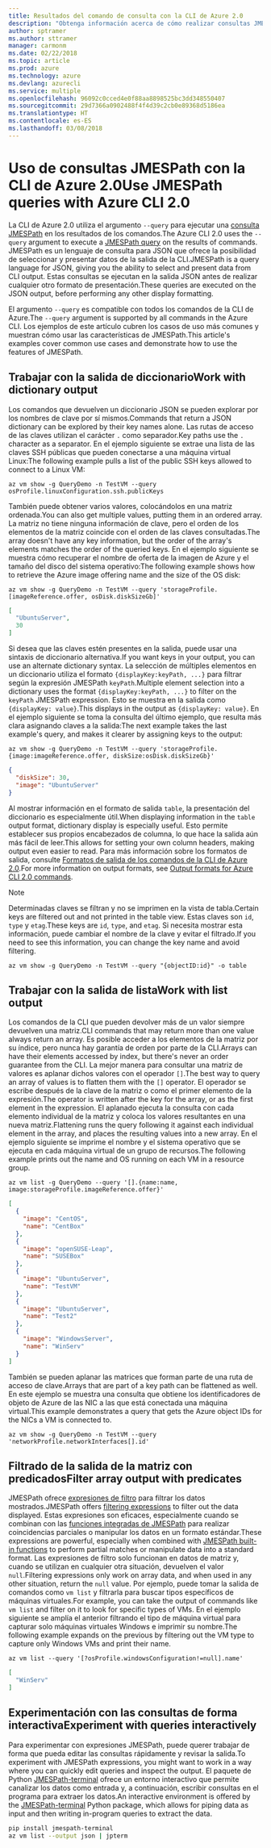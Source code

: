 ```yaml
---
title: Resultados del comando de consulta con la CLI de Azure 2.0
description: "Obtenga información acerca de cómo realizar consultas JMESPath con la salida de los comandos de la CLI de Azure 2.0."
author: sptramer
ms.author: sttramer
manager: carmonm
ms.date: 02/22/2018
ms.topic: article
ms.prod: azure
ms.technology: azure
ms.devlang: azurecli
ms.service: multiple
ms.openlocfilehash: 96092c0cced4e0f88aa8898525bc3dd348550407
ms.sourcegitcommit: 29d7366a0902488f4f4d39c2cb0e89368d5186ea
ms.translationtype: HT
ms.contentlocale: es-ES
ms.lasthandoff: 03/08/2018
---
```

# <a name="use-jmespath-queries-with-azure-cli-20"></a><span data-ttu-id="e73ff-103">Uso de consultas JMESPath con la CLI de Azure 2.0</span><span class="sxs-lookup"><span data-stu-id="e73ff-103">Use JMESPath queries with Azure CLI 2.0</span></span>

<span data-ttu-id="e73ff-104">La CLI de Azure 2.0 utiliza el argumento `--query` para ejecutar una [consulta JMESPath](http://jmespath.org) en los resultados de los comandos.</span><span class="sxs-lookup"><span data-stu-id="e73ff-104">The Azure CLI 2.0 uses the `--query` argument to execute a [JMESPath query](http://jmespath.org) on the results of commands.</span></span> <span data-ttu-id="e73ff-105">JMESPath es un lenguaje de consulta para JSON que ofrece la posibilidad de seleccionar y presentar datos de la salida de la CLI.</span><span class="sxs-lookup"><span data-stu-id="e73ff-105">JMESPath is a query language for JSON, giving you the ability to select and present data from CLI output.</span></span> <span data-ttu-id="e73ff-106">Estas consultas se ejecutan en la salida JSON antes de realizar cualquier otro formato de presentación.</span><span class="sxs-lookup"><span data-stu-id="e73ff-106">These queries are executed on the JSON output, before performing any other display formatting.</span></span>

<span data-ttu-id="e73ff-107">El argumento `--query` es compatible con todos los comandos de la CLI de Azure.</span><span class="sxs-lookup"><span data-stu-id="e73ff-107">The `--query` argument is supported by all commands in the Azure CLI.</span></span> <span data-ttu-id="e73ff-108">Los ejemplos de este artículo cubren los casos de uso más comunes y muestran cómo usar las características de JMESPath.</span><span class="sxs-lookup"><span data-stu-id="e73ff-108">This article's examples cover common use cases and demonstrate how to use the features of JMESPath.</span></span>

## <a name="work-with-dictionary-output"></a><span data-ttu-id="e73ff-109">Trabajar con la salida de diccionario</span><span class="sxs-lookup"><span data-stu-id="e73ff-109">Work with dictionary output</span></span>

<span data-ttu-id="e73ff-110">Los comandos que devuelven un diccionario JSON se pueden explorar por los nombres de clave por sí mismos.</span><span class="sxs-lookup"><span data-stu-id="e73ff-110">Commands that return a JSON dictionary can be explored by their key names alone.</span></span> <span data-ttu-id="e73ff-111">Las rutas de acceso de las claves utilizan el carácter `.` como separador.</span><span class="sxs-lookup"><span data-stu-id="e73ff-111">Key paths use the `.` character as a separator.</span></span> <span data-ttu-id="e73ff-112">En el ejemplo siguiente se extrae una lista de las claves SSH públicas que pueden conectarse a una máquina virtual Linux:</span><span class="sxs-lookup"><span data-stu-id="e73ff-112">The following example pulls a list of the public SSH keys allowed to connect to a Linux VM:</span></span>

```azurecli
az vm show -g QueryDemo -n TestVM --query osProfile.linuxConfiguration.ssh.publicKeys
```

<span data-ttu-id="e73ff-113">También puede obtener varios valores, colocándolos en una matriz ordenada.</span><span class="sxs-lookup"><span data-stu-id="e73ff-113">You can also get multiple values, putting them in an ordered array.</span></span> <span data-ttu-id="e73ff-114">La matriz no tiene ninguna información de clave, pero el orden de los elementos de la matriz coincide con el orden de las claves consultadas.</span><span class="sxs-lookup"><span data-stu-id="e73ff-114">The array doesn't have any key information, but the order of the array's elements matches the order of the queried keys.</span></span> <span data-ttu-id="e73ff-115">En el ejemplo siguiente se muestra cómo recuperar el nombre de oferta de la imagen de Azure y el tamaño del disco del sistema operativo:</span><span class="sxs-lookup"><span data-stu-id="e73ff-115">The following example shows how to retrieve the Azure image offering name and the size of the OS disk:</span></span>

```azurecli
az vm show -g QueryDemo -n TestVM --query 'storageProfile.[imageReference.offer, osDisk.diskSizeGb]'
```

```json
[
  "UbuntuServer",
  30
]
```

<span data-ttu-id="e73ff-116">Si desea que las claves estén presentes en la salida, puede usar una sintaxis de diccionario alternativa.</span><span class="sxs-lookup"><span data-stu-id="e73ff-116">If you want keys in your output, you can use an alternate dictionary syntax.</span></span> <span data-ttu-id="e73ff-117">La selección de múltiples elementos en un diccionario utiliza el formato `{displayKey:keyPath, ...}` para filtrar según la expresión JMESPath `keyPath`.</span><span class="sxs-lookup"><span data-stu-id="e73ff-117">Multiple element selection into a dictionary uses the format `{displayKey:keyPath, ...}` to filter on the `keyPath` JMESPath expression.</span></span> <span data-ttu-id="e73ff-118">Esto se muestra en la salida como `{displayKey: value}`.</span><span class="sxs-lookup"><span data-stu-id="e73ff-118">This displays in the output as `{displayKey: value}`.</span></span> <span data-ttu-id="e73ff-119">En el ejemplo siguiente se toma la consulta del último ejemplo, que resulta más clara asignando claves a la salida:</span><span class="sxs-lookup"><span data-stu-id="e73ff-119">The next example takes the last example's query, and makes it clearer by assigning keys to the output:</span></span>

```azurecli
az vm show -g QueryDemo -n TestVM --query 'storageProfile.{image:imageReference.offer, diskSize:osDisk.diskSizeGb}'
```

```json
{
  "diskSize": 30,
  "image": "UbuntuServer"
}
```

<span data-ttu-id="e73ff-120">Al mostrar información en el formato de salida `table`, la presentación del diccionario es especialmente útil.</span><span class="sxs-lookup"><span data-stu-id="e73ff-120">When displaying information in the `table` output format, dictionary display is especially useful.</span></span> <span data-ttu-id="e73ff-121">Esto permite establecer sus propios encabezados de columna, lo que hace la salida aún más fácil de leer.</span><span class="sxs-lookup"><span data-stu-id="e73ff-121">This allows for setting your own column headers, making output even easier to read.</span></span> <span data-ttu-id="e73ff-122">Para más información sobre los formatos de salida, consulte [Formatos de salida de los comandos de la CLI de Azure 2.0](/cli/azure/format-output-azure-cli).</span><span class="sxs-lookup"><span data-stu-id="e73ff-122">For more information on output formats, see [Output formats for Azure CLI 2.0 commands](/cli/azure/format-output-azure-cli).</span></span>

> [!NOTE]
> <span data-ttu-id="e73ff-123">Determinadas claves se filtran y no se imprimen en la vista de tabla.</span><span class="sxs-lookup"><span data-stu-id="e73ff-123">Certain keys are filtered out and not printed in the table view.</span></span> <span data-ttu-id="e73ff-124">Estas claves son `id`, `type` y `etag`.</span><span class="sxs-lookup"><span data-stu-id="e73ff-124">These keys are `id`, `type`, and `etag`.</span></span> <span data-ttu-id="e73ff-125">Si necesita mostrar esta información, puede cambiar el nombre de la clave y evitar el filtrado.</span><span class="sxs-lookup"><span data-stu-id="e73ff-125">If you need to see this information, you can change the key name and avoid filtering.</span></span>
>
> ```azurecli
> az vm show -g QueryDemo -n TestVM --query "{objectID:id}" -o table
> ```

## <a name="work-with-list-output"></a><span data-ttu-id="e73ff-126">Trabajar con la salida de lista</span><span class="sxs-lookup"><span data-stu-id="e73ff-126">Work with list output</span></span>

<span data-ttu-id="e73ff-127">Los comandos de la CLI que pueden devolver más de un valor siempre devuelven una matriz.</span><span class="sxs-lookup"><span data-stu-id="e73ff-127">CLI commands that may return more than one value always return an array.</span></span> <span data-ttu-id="e73ff-128">Es posible acceder a los elementos de la matriz por su índice, pero nunca hay garantía de orden por parte de la CLI.</span><span class="sxs-lookup"><span data-stu-id="e73ff-128">Arrays can have their elements accessed by index, but there's never an order guarantee from the CLI.</span></span> <span data-ttu-id="e73ff-129">La mejor manera para consultar una matriz de valores es aplanar dichos valores con el operador `[]`.</span><span class="sxs-lookup"><span data-stu-id="e73ff-129">The best way to query an array of values is to flatten them with the `[]` operator.</span></span> <span data-ttu-id="e73ff-130">El operador se escribe después de la clave de la matriz o como el primer elemento de la expresión.</span><span class="sxs-lookup"><span data-stu-id="e73ff-130">The operator is written after the key for the array, or as the first element in the expression.</span></span> <span data-ttu-id="e73ff-131">El aplanado ejecuta la consulta con cada elemento individual de la matriz y coloca los valores resultantes en una nueva matriz.</span><span class="sxs-lookup"><span data-stu-id="e73ff-131">Flattening runs the query following it against each individual element in the array, and places the resulting values into a new array.</span></span> <span data-ttu-id="e73ff-132">En el ejemplo siguiente se imprime el nombre y el sistema operativo que se ejecuta en cada máquina virtual de un grupo de recursos.</span><span class="sxs-lookup"><span data-stu-id="e73ff-132">The following example prints out the name and OS running on each VM in a resource group.</span></span> 

```azurecli
az vm list -g QueryDemo --query '[].{name:name, image:storageProfile.imageReference.offer}'
```

```json
[
  {
    "image": "CentOS",
    "name": "CentBox"
  },
  {
    "image": "openSUSE-Leap",
    "name": "SUSEBox"
  },
  {
    "image": "UbuntuServer",
    "name": "TestVM"
  },
  {
    "image": "UbuntuServer",
    "name": "Test2"
  },
  {
    "image": "WindowsServer",
    "name": "WinServ"
  }
]
```

<span data-ttu-id="e73ff-133">También se pueden aplanar las matrices que forman parte de una ruta de acceso de clave.</span><span class="sxs-lookup"><span data-stu-id="e73ff-133">Arrays that are part of a key path can be flattened as well.</span></span> <span data-ttu-id="e73ff-134">En este ejemplo se muestra una consulta que obtiene los identificadores de objeto de Azure de las NIC a las que está conectada una máquina virtual.</span><span class="sxs-lookup"><span data-stu-id="e73ff-134">This example demonstrates a query that gets the Azure object IDs for the NICs a VM is connected to.</span></span>

```azurecli
az vm show -g QueryDemo -n TestVM --query 'networkProfile.networkInterfaces[].id'
```

## <a name="filter-array-output-with-predicates"></a><span data-ttu-id="e73ff-135">Filtrado de la salida de la matriz con predicados</span><span class="sxs-lookup"><span data-stu-id="e73ff-135">Filter array output with predicates</span></span>

<span data-ttu-id="e73ff-136">JMESPath ofrece [expresiones de filtro](http://jmespath.org/specification.html#filterexpressions) para filtrar los datos mostrados.</span><span class="sxs-lookup"><span data-stu-id="e73ff-136">JMESPath offers [filtering expressions](http://jmespath.org/specification.html#filterexpressions) to filter out the data displayed.</span></span> <span data-ttu-id="e73ff-137">Estas expresiones son eficaces, especialmente cuando se combinan con las [funciones integradas de JMESPath](http://jmespath.org/specification.html#built-in-functions) para realizar coincidencias parciales o manipular los datos en un formato estándar.</span><span class="sxs-lookup"><span data-stu-id="e73ff-137">These expressions are powerful, especially when combined with [JMESPath built-in functions](http://jmespath.org/specification.html#built-in-functions) to perform partial matches or manipulate data into a standard format.</span></span> <span data-ttu-id="e73ff-138">Las expresiones de filtro solo funcionan en datos de matriz y, cuando se utilizan en cualquier otra situación, devuelven el valor `null`.</span><span class="sxs-lookup"><span data-stu-id="e73ff-138">Filtering expressions only work on array data, and when used in any other situation, return the `null` value.</span></span> <span data-ttu-id="e73ff-139">Por ejemplo, puede tomar la salida de comandos como `vm list` y filtrarla para buscar tipos específicos de máquinas virtuales.</span><span class="sxs-lookup"><span data-stu-id="e73ff-139">For example, you can take the output of commands like `vm list` and filter on it to look for specific types of VMs.</span></span> <span data-ttu-id="e73ff-140">En el ejemplo siguiente se amplía el anterior filtrando el tipo de máquina virtual para capturar solo máquinas virtuales Windows e imprimir su nombre.</span><span class="sxs-lookup"><span data-stu-id="e73ff-140">The following example expands on the previous by filtering out the VM type to capture only Windows VMs and print their name.</span></span>

```azurecli
az vm list --query '[?osProfile.windowsConfiguration!=null].name'
```

```json
[
  "WinServ"
]
```

## <a name="experiment-with-queries-interactively"></a><span data-ttu-id="e73ff-141">Experimentación con las consultas de forma interactiva</span><span class="sxs-lookup"><span data-stu-id="e73ff-141">Experiment with queries interactively</span></span>

<span data-ttu-id="e73ff-142">Para experimentar con expresiones JMESPath, puede querer trabajar de forma que pueda editar las consultas rápidamente y revisar la salida.</span><span class="sxs-lookup"><span data-stu-id="e73ff-142">To experiment with JMESPath expressions, you might want to work in a way where you can quickly edit queries and inspect the output.</span></span> <span data-ttu-id="e73ff-143">El paquete de Python [JMESPath-terminal](https://github.com/jmespath/jmespath.terminal) ofrece un entorno interactivo que permite canalizar los datos como entrada y, a continuación, escribir consultas en el programa para extraer los datos.</span><span class="sxs-lookup"><span data-stu-id="e73ff-143">An interactive environment is offered by the [JMESPath-terminal](https://github.com/jmespath/jmespath.terminal) Python package, which allows for piping data as input and then writing in-program queries to extract the data.</span></span>

```bash
pip install jmespath-terminal
az vm list --output json | jpterm
```
